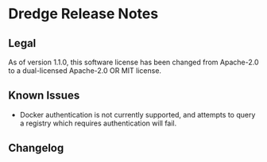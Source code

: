 # Dredge Release Notes

## Legal

As of version 1.1.0, this software license has been changed from Apache-2.0
to a dual-licensed Apache-2.0 OR MIT license.

## Known Issues

* Docker authentication is not currently supported, and attempts to query a
  registry which requires authentication will fail.

## Changelog
